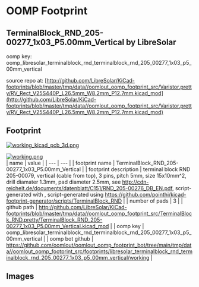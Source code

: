 # OOMP Footprint  
## TerminalBlock_RND_205-00277_1x03_P5.00mm_Vertical  by LibreSolar  
  
oomp key: oomp_libresolar_terminalblock_rnd_terminalblock_rnd_205_00277_1x03_p5_00mm_vertical  
  
source repo at: [http://github.com/LibreSolar/KiCad-footprints/blob/master/tmp/data//oomlout_oomp_footprint_src/Varistor.pretty/RV_Rect_V25S440P_L26.5mm_W8.2mm_P12.7mm.kicad_mod](http://github.com/LibreSolar/KiCad-footprints/blob/master/tmp/data//oomlout_oomp_footprint_src/Varistor.pretty/RV_Rect_V25S440P_L26.5mm_W8.2mm_P12.7mm.kicad_mod)  
## Footprint  
  
[![working_kicad_pcb_3d.png](working_kicad_pcb_3d_600.png)](working_kicad_pcb_3d.png)  
  
[![working.png](working_600.png)](working.png)  
| name | value | 
| --- | --- | 
| footprint name | TerminalBlock_RND_205-00277_1x03_P5.00mm_Vertical | 
| footprint description | terminal block RND 205-00079, vertical (cable from top), 3 pins, pitch 5mm, size 15x10mm^2, drill diamater 1.3mm, pad diameter 2.5mm, see http://cdn-reichelt.de/documents/datenblatt/C151/RND_205-00276_DB_EN.pdf, script-generated with , script-generated using https://github.com/pointhi/kicad-footprint-generator/scripts/TerminalBlock_RND | 
| number of pads | 3 | 
| github path | http://github.com/LibreSolar/KiCad-footprints/blob/master/tmp/data//oomlout_oomp_footprint_src/TerminalBlock_RND.pretty/TerminalBlock_RND_205-00277_1x03_P5.00mm_Vertical.kicad_mod | 
| oomp key | oomp_libresolar_terminalblock_rnd_terminalblock_rnd_205_00277_1x03_p5_00mm_vertical | 
| oomp bot github | https://github.com/oomlout/oomlout_oomp_footprint_bot/tree/main/tmp/data//oomlout_oomp_footprint_src/footprints/libresolar_terminalblock_rnd_terminalblock_rnd_205_00277_1x03_p5_00mm_vertical/working | 
## Images  
